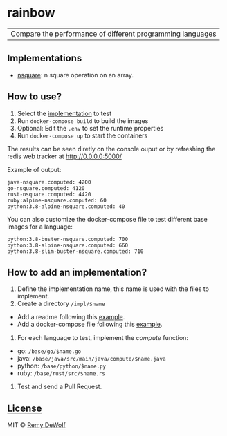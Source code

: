 # rainbow
<table>
<tr>
<td>
  Compare the performance of different programming languages
</td>
</tr>
</table>

## Implementations

* [nsquare](/impl/nsquare): n square operation on an array.

## How to use?

1. Select the [implementation](/impl) to test
1. Run `docker-compose build` to build the images
1. Optional: Edit the `.env` to set the runtime properties
1. Run `docker-compose up` to start the containers

The results can be seen diretly on the console ouput or by refreshing the redis web tracker at http://0.0.0.0:5000/

Example of output:
```
java-nsquare.computed: 4200
go-nsquare.computed: 4120
rust-nsquare.computed: 4420
ruby:alpine-nsquare.computed: 60
python:3.8-alpine-nsquare.computed: 40
```

You can also customize the docker-compose file to test different base images for a language:
```
python:3.8-buster-nsquare.computed: 700
python:3.8-alpine-nsquare.computed: 660
python:3.8-slim-buster-nsquare.computed: 710
```

## How to add an implementation?

1. Define the implementation name, this name is used with the files to implement.
1. Create a directory `/impl/$name`
  * Add a readme following this [example](/impl/nsquare).
  * Add a docker-compose file following this [example](/impl/nsquare/docker-compose.yml).
1. For each language to test, implement the *compute* function:
  * go: `/base/go/$name.go`
  * java: `/base/java/src/main/java/compute/$name.java`
  * python: `/base/python/$name.py`
  * ruby: `/base/rust/src/$name.rs`
1. Test and send a Pull Request.

## [License](LICENSE)

MIT © [Remy DeWolf](https://github.com/RemyDeWolf)
